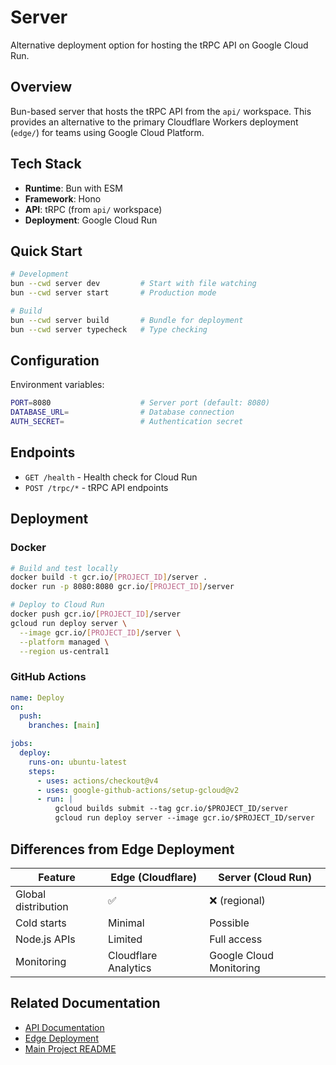 # Server

Alternative deployment option for hosting the tRPC API on Google Cloud Run.

## Overview

Bun-based server that hosts the tRPC API from the `api/` workspace. This provides an alternative to the primary Cloudflare Workers deployment (`edge/`) for teams using Google Cloud Platform.

## Tech Stack

- **Runtime**: Bun with ESM
- **Framework**: Hono
- **API**: tRPC (from `api/` workspace)
- **Deployment**: Google Cloud Run

## Quick Start

```bash
# Development
bun --cwd server dev         # Start with file watching
bun --cwd server start       # Production mode

# Build
bun --cwd server build       # Bundle for deployment
bun --cwd server typecheck   # Type checking
```

## Configuration

Environment variables:

```bash
PORT=8080                    # Server port (default: 8080)
DATABASE_URL=                # Database connection
AUTH_SECRET=                 # Authentication secret
```

## Endpoints

- `GET /health` - Health check for Cloud Run
- `POST /trpc/*` - tRPC API endpoints

## Deployment

### Docker

```bash
# Build and test locally
docker build -t gcr.io/[PROJECT_ID]/server .
docker run -p 8080:8080 gcr.io/[PROJECT_ID]/server

# Deploy to Cloud Run
docker push gcr.io/[PROJECT_ID]/server
gcloud run deploy server \
  --image gcr.io/[PROJECT_ID]/server \
  --platform managed \
  --region us-central1
```

### GitHub Actions

```yaml
name: Deploy
on:
  push:
    branches: [main]

jobs:
  deploy:
    runs-on: ubuntu-latest
    steps:
      - uses: actions/checkout@v4
      - uses: google-github-actions/setup-gcloud@v2
      - run: |
          gcloud builds submit --tag gcr.io/$PROJECT_ID/server
          gcloud run deploy server --image gcr.io/$PROJECT_ID/server
```

## Differences from Edge Deployment

| Feature             | Edge (Cloudflare)    | Server (Cloud Run)      |
| ------------------- | -------------------- | ----------------------- |
| Global distribution | ✅                   | ❌ (regional)           |
| Cold starts         | Minimal              | Possible                |
| Node.js APIs        | Limited              | Full access             |
| Monitoring          | Cloudflare Analytics | Google Cloud Monitoring |

## Related Documentation

- [API Documentation](../api/README.md)
- [Edge Deployment](../edge/README.md)
- [Main Project README](../README.md)
